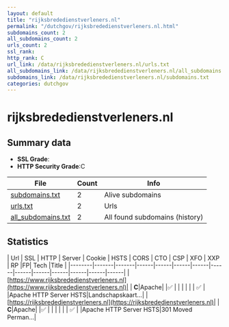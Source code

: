 ```yaml
---
layout: default
title: "rijksbrededienstverleners.nl"
permalink: "/dutchgov/rijksbrededienstverleners.nl.html"
subdomains_count: 2
all_subdomains_count: 2
urls_count: 2
ssl_rank: 
http_rank: C
url_link: /data/rijksbrededienstverleners.nl/urls.txt
all_subdomains_link: /data/rijksbrededienstverleners.nl/all_subdomains.txt
subdomains_link: /data/rijksbrededienstverleners.nl/subdomains.txt
categories: dutchgov
---
```



# rijksbrededienstverleners.nl
## Summary data


 - **SSL Grade**:
 - **HTTP Security Grade**:C


| File       | Count | Info |
|------------|-------|------|
|[subdomains.txt](/data/rijksbrededienstverleners.nl/subdomains.txt)|2|Alive subdomains|
|[urls.txt](/data/rijksbrededienstverleners.nl/urls.txt)|2|Urls|
|[all_subdomains.txt](/data/rijksbrededienstverleners.nl/all_subdomains.txt)|2|All found subdomains (history)|


## Statistics


| Url | SSL | HTTP | Server | Cookie | HSTS | CORS | CTO | CSP | XFO | XXP | RP |FP| Tech |Title |
|--------|-------|-------|------|------|------|------|------|------|------|------|------|------|------|
|[https://www.rijksbrededienstverleners.nl](https://www.rijksbrededienstverleners.nl)| | **C**|Apache| |:white_check_mark: | | | | | | :white_check_mark: | |Apache HTTP Server HSTS|Landschapskaart...|
|[https://rijksbrededienstverleners.nl](https://rijksbrededienstverleners.nl)| | **C**|Apache| |:white_check_mark: | | | | | | :white_check_mark: | |Apache HTTP Server HSTS|301 Moved Perman...|